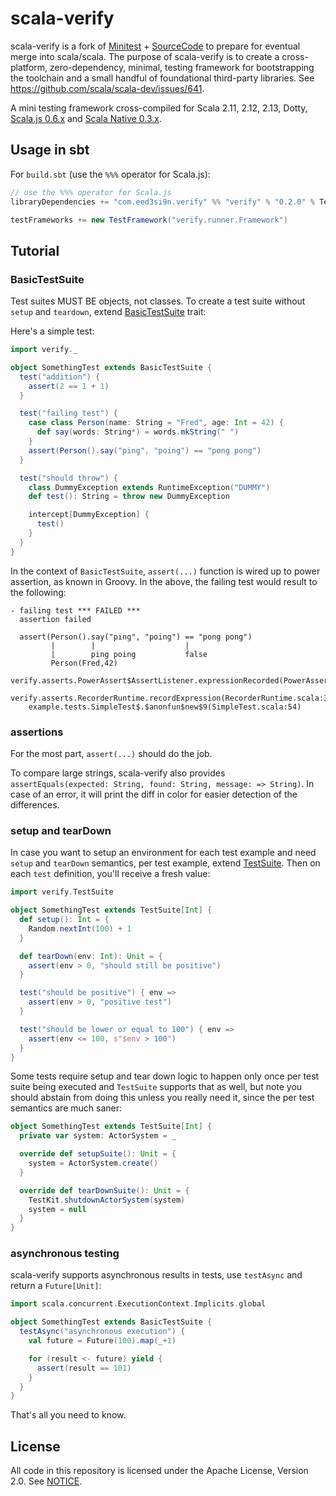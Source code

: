 scala-verify
============

scala-verify is a fork of [Minitest](https://github.com/monix/minitest) + [SourceCode](https://github.com/lihaoyi/sourcecode) to prepare for eventual merge into scala/scala.
The purpose of scala-verify is to create a cross-platform, zero-dependency, minimal, testing framework for bootstrapping the toolchain and a small handful of foundational third-party libraries.
See https://github.com/scala/scala-dev/issues/641.

A mini testing framework cross-compiled for Scala 2.11, 2.12,
2.13, Dotty, [Scala.js 0.6.x](http://www.scala-js.org/) and
[Scala Native 0.3.x](https://www.scala-native.org/).

## Usage in sbt

For `build.sbt` (use the `%%%` operator for Scala.js):

```scala
// use the %%% operator for Scala.js
libraryDependencies += "com.eed3si9n.verify" %% "verify" % "0.2.0" % Test

testFrameworks += new TestFramework("verify.runner.Framework")
```

## Tutorial

### BasicTestSuite

Test suites MUST BE objects, not classes. To create a test suite without `setup` and `teardown`,
extend [BasicTestSuite](shared/src/main/scala/verify/BasicTestSuite.scala) trait:

Here's a simple test:

```scala
import verify._

object SomethingTest extends BasicTestSuite {
  test("addition") {
    assert(2 == 1 + 1)
  }

  test("failing test") {
    case class Person(name: String = "Fred", age: Int = 42) {
      def say(words: String*) = words.mkString(" ")
    }
    assert(Person().say("ping", "poing") == "pong pong")
  }

  test("should throw") {
    class DummyException extends RuntimeException("DUMMY")
    def test(): String = throw new DummyException

    intercept[DummyException] {
      test()
    }
  }
}
```

In the context of `BasicTestSuite`, `assert(...)` function is wired up to power assertion,
as known in Groovy. In the above, the failing test would result to the following:

```
- failing test *** FAILED ***
  assertion failed

  assert(Person().say("ping", "poing") == "pong pong")
         |        |                    |
         |        ping poing           false
         Person(Fred,42)
    verify.asserts.PowerAssert$AssertListener.expressionRecorded(PowerAssert.scala:38)
    verify.asserts.RecorderRuntime.recordExpression(RecorderRuntime.scala:39)
    example.tests.SimpleTest$.$anonfun$new$9(SimpleTest.scala:54)
```

### assertions

For the most part, `assert(...)` should do the job.

To compare large strings, scala-verify also provides `assertEquals(expected: String, found: String, message: => String)`.
In case of an error, it will print the diff in color for easier detection of the differences.

### setup and tearDown

In case you want to setup an environment for each test example and need `setup` and
`tearDown` semantics, per test example, extend [TestSuite](shared/src/main/scala/verify/TestSuite.scala).
Then on each `test` definition, you'll receive a fresh value:

```scala
import verify.TestSuite

object SomethingTest extends TestSuite[Int] {
  def setup(): Int = {
    Random.nextInt(100) + 1
  }

  def tearDown(env: Int): Unit = {
    assert(env > 0, "should still be positive")
  }

  test("should be positive") { env =>
    assert(env > 0, "positive test")
  }

  test("should be lower or equal to 100") { env =>
    assert(env <= 100, s"$env > 100")
  }
}
```

Some tests require setup and tear down logic to happen only once per test suite
being executed and `TestSuite` supports that as well, but note you should abstain
from doing this unless you really need it, since the per test semantics are much
saner:

```scala
object SomethingTest extends TestSuite[Int] {
  private var system: ActorSystem = _

  override def setupSuite(): Unit = {
    system = ActorSystem.create()
  }

  override def tearDownSuite(): Unit = {
    TestKit.shutdownActorSystem(system)
    system = null
  }
}
```

### asynchronous testing

scala-verify supports asynchronous results in tests, use `testAsync` and
return a `Future[Unit]`:

```scala
import scala.concurrent.ExecutionContext.Implicits.global

object SomethingTest extends BasicTestSuite {
  testAsync("asynchronous execution") {
    val future = Future(100).map(_+1)

    for (result <- future) yield {
      assert(result == 101)
    }
  }
}
```

That's all you need to know.

## License

All code in this repository is licensed under the Apache License, Version 2.0.
See [NOTICE](./NOTICE).
